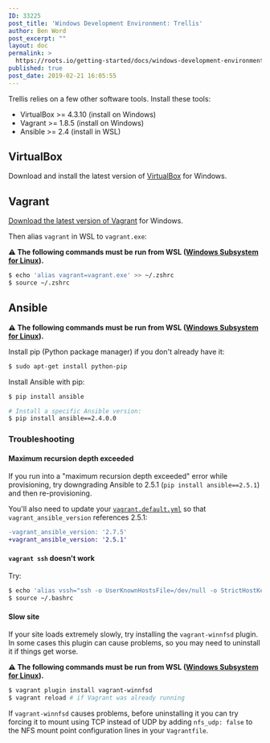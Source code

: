 ```yaml
---
ID: 33225
post_title: 'Windows Development Environment: Trellis'
author: Ben Word
post_excerpt: ""
layout: doc
permalink: >
  https://roots.io/getting-started/docs/windows-development-environment-trellis/
published: true
post_date: 2019-02-21 16:05:55
---
```

Trellis relies on a few other software tools. Install these tools:

- VirtualBox >= 4.3.10 (install on Windows)
- Vagrant >= 1.8.5 (install on Windows)
- Ansible >= 2.4 (install in WSL)


## VirtualBox

Download and install the latest version of [VirtualBox](https://www.virtualbox.org/wiki/Downloads) for Windows.

## Vagrant

[Download the latest version of Vagrant](https://www.vagrantup.com/downloads.html) for Windows.

Then alias `vagrant` in WSL to `vagrant.exe`:

**⚠️ The following commands must be run from WSL ([Windows Subsystem for Linux](https://docs.microsoft.com/en-us/windows/wsl/install-win10)).**

```sh
$ echo 'alias vagrant=vagrant.exe' >> ~/.zshrc
$ source ~/.zshrc
```

## Ansible

**⚠️ The following commands must be run from WSL ([Windows Subsystem for Linux](https://docs.microsoft.com/en-us/windows/wsl/install-win10)).**

Install pip (Python package manager) if you don't already have it:

```sh
$ sudo apt-get install python-pip
```

Install Ansible with pip:
```sh
$ pip install ansible

# Install a specific Ansible version:
$ pip install ansible==2.4.0.0
```

### Troubleshooting

#### Maximum recursion depth exceeded

If you run into a "maximum recursion depth exceeded" error while provisioning, try downgrading Ansible to 2.5.1 (`pip install ansible==2.5.1`) and then re-provisioning.

You'll also need to update your [`vagrant.default.yml`](https://github.com/roots/trellis/blob/19b0ce6da683d7038484e55b6a312776057a04a6/vagrant.default.yml#L7) so that `vagrant_ansible_version` references 2.5.1:

```diff
-vagrant_ansible_version: '2.7.5'
+vagrant_ansible_version: '2.5.1'
```

#### `vagrant ssh` doesn't work

Try:

```sh
$ echo 'alias vssh="ssh -o UserKnownHostsFile=/dev/null -o StrictHostKeyChecking=no vagrant@127.0.0.1 -i ./.vagrant/machines/default/virtualbox/private_key -p"' >> ~/.bashrc
$ source ~/.bashrc
```

#### Slow site

If your site loads extremely slowly, try installing the `vagrant-winnfsd` plugin. In some cases this plugin can cause problems, so you may need to uninstall it if things get worse.

**⚠️ The following commands must be run from WSL ([Windows Subsystem for Linux](https://docs.microsoft.com/en-us/windows/wsl/install-win10)).**

```sh
$ vagrant plugin install vagrant-winnfsd
$ vagrant reload # if Vagrant was already running
```

If `vagrant-winnfsd` causes problems, before uninstalling it you can try forcing it to mount using TCP instead of UDP by adding `nfs_udp: false` to the NFS mount point configuration lines in your `Vagrantfile`.
